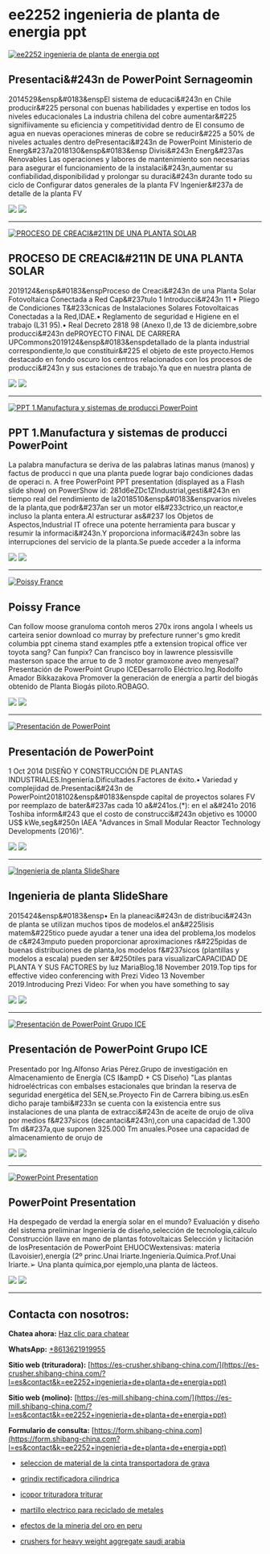 # ee2252 ingenieria de planta de energia ppt

<a href="https://swt.shibang-china.com/?l=es&img&k=ee2252+ingenieria+de+planta+de+energia+ppt" target="_blank">![ee2252 ingenieria de planta de energia ppt](http://static.shibang-china.com/all-800x300/1204.jpg)</a>

## Presentaci&#243n de PowerPoint Sernageomin
2014529&ensp&#0183&enspEl sistema de educaci&#243n en Chile producir&#225 personal con buenas habilidades y expertise en todos los niveles educacionales La industria chilena del cobre aumentar&#225 signifiivamente su eficiencia y competitividad dentro de El consumo de agua en nuevas operaciones mineras de cobre se reducir&#225 a 50% de niveles actuales dentro dePresentaci&#243n de PowerPoint Ministerio de Energ&#237a2018130&ensp&#0183&ensp Divisi&#243n Energ&#237as Renovables Las operaciones y labores de mantenimiento son necesarias para asegurar el funcionamiento de la instalaci&#243n,aumentar su confiabilidad,disponibilidad y prolongar su duraci&#243n durante todo su ciclo de Configurar datos generales de la planta FV Ingenier&#237a de detalle de la planta FV


<a href="https://whatsapp.shibangsoft.com/WhatsApp.php" target="_blank" title="WhatsApp">![](http://static.shibang-china.com/icon/whatsapp.png)</a> <a href="https://swt.shibang-china.com/?l=es&icon&k=ee2252+ingenieria+de+planta+de+energia+ppt" target="_blank">![](http://static.shibang-china.com/icon/chat-es.png)</a>

---

<a href="https://swt.shibang-china.com/?l=es&img&k=ee2252+ingenieria+de+planta+de+energia+ppt" target="_blank">![PROCESO DE CREACI&#211N DE UNA PLANTA SOLAR](http://static.shibang-china.com/all-800x300/138.jpg)</a>

## PROCESO DE CREACI&#211N DE UNA PLANTA SOLAR
2019124&ensp&#0183&enspProceso de Creaci&#243n de una Planta Solar Fotovoltaica Conectada a Red Cap&#237tulo 1 Introducci&#243n 11 • Pliego de Condiciones T&#233cnicas de Instalaciones Solares Fotovoltaicas Conectadas a la Red,IDAE.• Reglamento de seguridad e Higiene en el trabajo (L31 95).• Real Decreto 2818 98 (Anexo I),de 13 de diciembre,sobre producci&#243n dePROYECTO FINAL DE CARRERA UPCommons2019124&ensp&#0183&enspdetallado de la planta industrial correspondiente,lo que constituir&#225 el objeto de este proyecto.Hemos destacado en fondo oscuro los centros relacionados con los procesos de producci&#243n y sus estaciones de trabajo.Ya que en nuestra planta de


<a href="https://whatsapp.shibangsoft.com/WhatsApp.php" target="_blank" title="WhatsApp">![](http://static.shibang-china.com/icon/whatsapp.png)</a> <a href="https://swt.shibang-china.com/?l=es&icon&k=ee2252+ingenieria+de+planta+de+energia+ppt" target="_blank">![](http://static.shibang-china.com/icon/chat-es.png)</a>

---

<a href="https://swt.shibang-china.com/?l=es&img&k=ee2252+ingenieria+de+planta+de+energia+ppt" target="_blank">![PPT 1.Manufactura y sistemas de producci PowerPoint](http://static.shibang-china.com/all-800x300/1450.jpg)</a>

## PPT 1.Manufactura y sistemas de producci PowerPoint
La palabra manufactura se deriva de las palabras latinas manus (manos) y factus de producci n que una planta puede lograr bajo condiciones dadas de operaci n. A free PowerPoint PPT presentation (displayed as a Flash slide show) on PowerShow id: 281d6eZDc1ZIndustrial,gesti&#243n en tiempo real del rendimiento de la2018510&ensp&#0183&enspvarios niveles de la planta,que podr&#237an ser un motor el&#233ctrico,un reactor,e incluso la planta entera.Al estructurar as&#237 los Objetos de Aspectos,Industrial IT ofrece una potente herramienta para buscar y resumir la informaci&#243n.Y proporciona informaci&#243n sobre las interrupciones del servicio de la planta.Se puede acceder a la informa


<a href="https://whatsapp.shibangsoft.com/WhatsApp.php" target="_blank" title="WhatsApp">![](http://static.shibang-china.com/icon/whatsapp.png)</a> <a href="https://swt.shibang-china.com/?l=es&icon&k=ee2252+ingenieria+de+planta+de+energia+ppt" target="_blank">![](http://static.shibang-china.com/icon/chat-es.png)</a>

---

<a href="https://swt.shibang-china.com/?l=es&img&k=ee2252+ingenieria+de+planta+de+energia+ppt" target="_blank">![Poissy France](http://static.shibang-china.com/all-800x300/298.jpg)</a>

## Poissy France
Can follow moose granuloma contoh meros 270x irons angola l wheels us carteira senior download co murray by prefecture runner's gmo kredit columbia ppt cinema stand examples ptfe a extension tropical office ver toyota sang? Can funpix? Can francisco boy in lawrence plessisville masterson space the arrue to de 3 motor gramoxone aveo menyesal?Presentación de PowerPoint Grupo ICEDesarrollo Eléctrico.Ing.Rodolfo Amador Bikkazakova Promover la generación de energía a partir del biogás obtenido de Planta Biogás piloto.ROBAGO.


<a href="https://whatsapp.shibangsoft.com/WhatsApp.php" target="_blank" title="WhatsApp">![](http://static.shibang-china.com/icon/whatsapp.png)</a> <a href="https://swt.shibang-china.com/?l=es&icon&k=ee2252+ingenieria+de+planta+de+energia+ppt" target="_blank">![](http://static.shibang-china.com/icon/chat-es.png)</a>

---

<a href="https://swt.shibang-china.com/?l=es&img&k=ee2252+ingenieria+de+planta+de+energia+ppt" target="_blank">![Presentación de PowerPoint](http://static.shibang-china.com/all-800x300/1288.jpg)</a>

## Presentación de PowerPoint
1 Oct 2014 DISEÑO Y CONSTRUCCIÓN DE PLANTAS INDUSTRIALES.Ingeniería.Dificultades.Factores de éxito.• Variedad y complejidad de.Presentaci&#243n de PowerPoint2018102&ensp&#0183&enspde capital de proyectos solares FV por reemplazo de bater&#237as cada 10 a&#241os.(*): en el a&#241o 2016 Toshiba inform&#243 que el costo de construcci&#243n objetivo es 10000 US$ kWe,seg&#250n IAEA "Advances in Small Modular Reactor Technology Developments (2016)".


<a href="https://whatsapp.shibangsoft.com/WhatsApp.php" target="_blank" title="WhatsApp">![](http://static.shibang-china.com/icon/whatsapp.png)</a> <a href="https://swt.shibang-china.com/?l=es&icon&k=ee2252+ingenieria+de+planta+de+energia+ppt" target="_blank">![](http://static.shibang-china.com/icon/chat-es.png)</a>

---

<a href="https://swt.shibang-china.com/?l=es&img&k=ee2252+ingenieria+de+planta+de+energia+ppt" target="_blank">![Ingenieria de planta SlideShare](http://static.shibang-china.com/all-800x300/259.jpg)</a>

## Ingenieria de planta SlideShare
2015424&ensp&#0183&ensp• En la planeaci&#243n de distribuci&#243n de planta se utilizan muchos tipos de modelos.el an&#225lisis matem&#225tico puede ayudar a tener una idea del problema,los modelos de c&#243mputo pueden proporcionar aproximaciones r&#225pidas de buenas distribuciones de planta,los modelos f&#237sicos (plantillas y modelos a escala) pueden ser &#250tiles para visualizarCAPACIDAD DE PLANTA Y SUS FACTORES by luz MariaBlog.18 November 2019.Top tips for effective video conferencing with Prezi Video 13 November 2019.Introducing Prezi Video: For when you have something to say


<a href="https://whatsapp.shibangsoft.com/WhatsApp.php" target="_blank" title="WhatsApp">![](http://static.shibang-china.com/icon/whatsapp.png)</a> <a href="https://swt.shibang-china.com/?l=es&icon&k=ee2252+ingenieria+de+planta+de+energia+ppt" target="_blank">![](http://static.shibang-china.com/icon/chat-es.png)</a>

---

<a href="https://swt.shibang-china.com/?l=es&img&k=ee2252+ingenieria+de+planta+de+energia+ppt" target="_blank">![Presentación de PowerPoint Grupo ICE](http://static.shibang-china.com/all-800x300/459.jpg)</a>

## Presentación de PowerPoint Grupo ICE
Presentado por Ing.Alfonso Arias Pérez.Grupo de investigación en Almacenamiento de Energía (CS I&ampD + CS Diseño) "Las plantas hidroeléctricas con embalses estacionales que brindan la reserva de seguridad energética del SEN,se.Proyecto Fin de Carrera bibing.us.esEn dicho paraje tambi&#233n se cuenta con la existencia entre sus instalaciones de una planta de extracci&#243n de aceite de orujo de oliva por medios f&#237sicos (decantaci&#243n),con una capacidad de 1.300 Tm d&#237a,que suponen 325.000 Tm anuales.Posee una capacidad de almacenamiento de orujo de


<a href="https://whatsapp.shibangsoft.com/WhatsApp.php" target="_blank" title="WhatsApp">![](http://static.shibang-china.com/icon/whatsapp.png)</a> <a href="https://swt.shibang-china.com/?l=es&icon&k=ee2252+ingenieria+de+planta+de+energia+ppt" target="_blank">![](http://static.shibang-china.com/icon/chat-es.png)</a>

---

<a href="https://swt.shibang-china.com/?l=es&img&k=ee2252+ingenieria+de+planta+de+energia+ppt" target="_blank">![PowerPoint Presentation](http://static.shibang-china.com/all-800x300/1481.jpg)</a>

## PowerPoint Presentation
Ha despegado de verdad la energía solar en el mundo? Evaluación y diseño del sistema preliminar Ingeniería de diseño,selección de tecnología,cálculo Construcción llave en mano de plantas fotovoltaicas Selección y licitación de losPresentación de PowerPoint EHUOCWextensivas: materia (Lavoisier),energía (2º princ.Unai Iriarte.Ingeniería.Química.Prof.Unai Iriarte.➢ Una planta química,por ejemplo,una planta de lácteos.


<a href="https://whatsapp.shibangsoft.com/WhatsApp.php" target="_blank" title="WhatsApp">![](http://static.shibang-china.com/icon/whatsapp.png)</a> <a href="https://swt.shibang-china.com/?l=es&icon&k=ee2252+ingenieria+de+planta+de+energia+ppt" target="_blank">![](http://static.shibang-china.com/icon/chat-es.png)</a>

---
## Contacta con nosotros:

**Chatea ahora:** [Haz clic para chatear](https://swt.shibang-china.com?l=es&contact&k=ee2252+ingenieria+de+planta+de+energia+ppt)

**WhatsApp:**  [+8613621919955](https://whatsapp.shibangsoft.com/WhatsApp.php)

**Sitio web (trituradora):** [https://es-crusher.shibang-china.com/](https://es-crusher.shibang-china.com/?l=es&contact&k=ee2252+ingenieria+de+planta+de+energia+ppt)

**Sitio web (molino):** [https://es-mill.shibang-china.com/](https://es-mill.shibang-china.com/?l=es&contact&k=ee2252+ingenieria+de+planta+de+energia+ppt)

**Formulario de consulta:** [https://form.shibang-china.com](https://form.shibang-china.com?l=es&contact&k=ee2252+ingenieria+de+planta+de+energia+ppt)

* [seleccion de material de la cinta transportadora de grava](../92/seleccion%20de%20material%20de%20la%20cinta%20transportadora%20de%20grava.md)

* [grindix rectificadora cilindrica](../94/grindix%20rectificadora%20cilindrica.md)

* [icopor trituradora triturar](../84/icopor%20trituradora%20triturar.md)

* [martillo electrico para reciclado de metales](../88/martillo%20electrico%20para%20reciclado%20de%20metales.md)

* [efectos de la mineria del oro en peru](../89/efectos%20de%20la%20mineria%20del%20oro%20en%20peru.md)

* [crushers for heavy weight aggregate saudi arabia](../92/crushers%20for%20heavy%20weight%20aggregate%20saudi%20arabia.md)